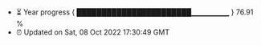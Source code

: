 - ⏳ Year progress { ███████████████████████▁▁▁▁▁▁▁ } 76.91 %
- ⏰ Updated on Sat, 08 Oct 2022 17:30:49 GMT

